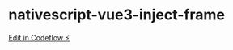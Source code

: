 # nativescript-vue3-inject-frame

[Edit in Codeflow ⚡️](https://stackblitz.com/~/github.com/LovelessCodes/nativescript-vue3-inject-frame)